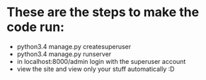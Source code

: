 # These are the steps to make the code run:
* python3.4 manage.py createsuperuser
* python3.4 manage.py runserver
* in localhost:8000/admin login with the superuser account
* view the site and view only your stuff automatically :D
